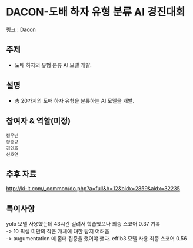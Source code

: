 # DACON-도배 하자 유형 분류 AI 경진대회
링크 : [Dacon](https://dacon.io/competitions/official/236082/overview/description)

## 주제
- 도배 하자의 유형 분류 AI 모델 개발.

## 설명
- 총 20가지의 도배 하자 유형을 분류하는 AI 모델을 개발.

## 참여자 & 역할(미정)
`정우빈`<br>
`황승규`<br>
`김인호`<br>
`신호연`<br>

## 추후 자료
http://ki-it.com/_common/do.php?a=full&b=12&bidx=2859&aidx=32235


## 특이사항
yolo 모델 사용했는데 43시간 걸려서 학습했으나 최종 스코어 0.37 기록 <br>
-> 10 픽셀 미만의 작은 개체에 대한 탐지 어려움 <br>
-> augumentation 에 좀더 집중을 했어야 했다.
effib3 모델 사용 최종 스코어 0.56
